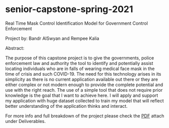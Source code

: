 # senior-capstone-spring-2021

Real Time Mask Control Identification Model for Government Control Enforcement

Project by: Bandr AlSwyan and Rempee Kalia

Abstract:

The purpose of this capstone project is to give the governments, police enforcement law and authority the tool to identify and potentially assist locating individuals who are in falls of wearing medical face mask in the time of crisis and such COVID-19. The need for this technology arises in its simplicity as there is no current application available out there or they are either complex or not modern enough to provide the complete potential and use with the right reach. The use of a simple tool that does not require prior knowledge is the goal that I want to achieve here. I will apply and support my application with huge dataset collected to train my model that will reflect better understanding of the application thinks and interact. 

For more info and full breakdown of the project please check the [PDF](Soon) attach under Deliverables.


